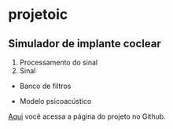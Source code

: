 # projetoic
## Simulador de implante coclear

1. Processamento do sinal
  1. Sinal
  * Banco de filtros

* Modelo psicoacústico

[Aqui](https://github.com/rafatili/projetoic.git) você acessa a página do projeto no Github.
